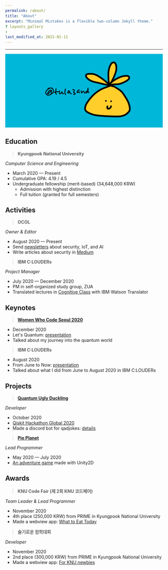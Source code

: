 ```yaml
---
permalink: /about/
title: "About"
excerpt: "Minimal Mistakes is a flexible two-column Jekyll theme."
? layouts_gallery
:
last_modified_at: 2021-01-11
---
```


---

![about_header.png](https://github.com/tula3and/tula3and.github.io/blob/master/assets/images/about_header.png?raw=true)

## **Education**

> **Kyungpook National University**

*Computer Science and Engineering*

- March 2020 — Present
- Cumulative GPA: 4.19 / 4.5
- Undergraduate fellowship (merit-based) (34,648,000 KRW)
    - Admission with highest distinction
    - Full tuition (granted for full semesters)

## Activities

> **OCOL**

*Owner & Editor*

- August 2020 — Present
- Send [newsletters](https://www.notion.so/OCOL-a7aa10edd95f42c586b23a5a536b9649) about security, IoT, and AI
- Write articles about security in [Medium](https://medium.com/ocol)

> **IBM C:LOUDERs**

*Project Manager*

- July 2020 — December 2020
- PM in self-organized study group, ZUA
- Translated lectures in [Cognitive Class](https://cognitiveclass.ai/) with IBM Watson Translator

## Keynotes

> [**Women Who Code Seoul 2020**](https://www.youtube.com/watch?v=8W0j0tgEGMk&feature=youtu.be)

- December 2020
- Let's Quantum: [presentation](https://www.slideshare.net/DayeongKang/lets-quantum)
- Talked about my journey into the quantum world

> **IBM C:LOUDERs**

- August 2020
- From June to Now: [presentation](https://www.slideshare.net/DayeongKang/from-june-to-now)
- Talked about what I did from June to August 2020 in IBM C:LOUDERs

## Projects

> [**Quantum Ugly Duckling**](https://github.com/rochisha0/quantum-ugly-duckling)

*Developer*

- October 2020
- [Qiskit Hackathon Global 2020](https://github.com/tula3and/tula3and/blob/master/Certificate/ParticipationCertificate_QiskitHackathonGlobal_DayeongK.pdf)
- Made a discord bot for qadjokes: [details](https://tula3and.github.io/hackathon/hackathon-discord/)

> [**Pie Planet**](https://github.com/tula3and/pie_planet)

*Lead Programmer*

- May 2020 — July 2020
- [An adventure game](http://www.gigdc.or.kr/game/item.php?it_id=1594202343&ca_id=3010&findType=it_name&findWord=PIE&page=1&sort1=&sort2=) made with Unity2D

## Awards

> **KNU Code Fair (제 2회 KNU 코드페어)**

*Team Leader & Lead Programmer*

- November 2020
- 4th place (250,000 KRW) from PRIME in Kyungpook National University
- Made a webview app: [What to Eat Today](https://github.com/tula3and/rainbow-meal)

> **슬기로운 컴학대회**

*Developer*

- November 2020
- 2nd place (300,000 KRW) from PRIME in Kyungpook National University
- Made a webview app: [For KNU newbies](https://github.com/tula3and/for-knu-newbies)


